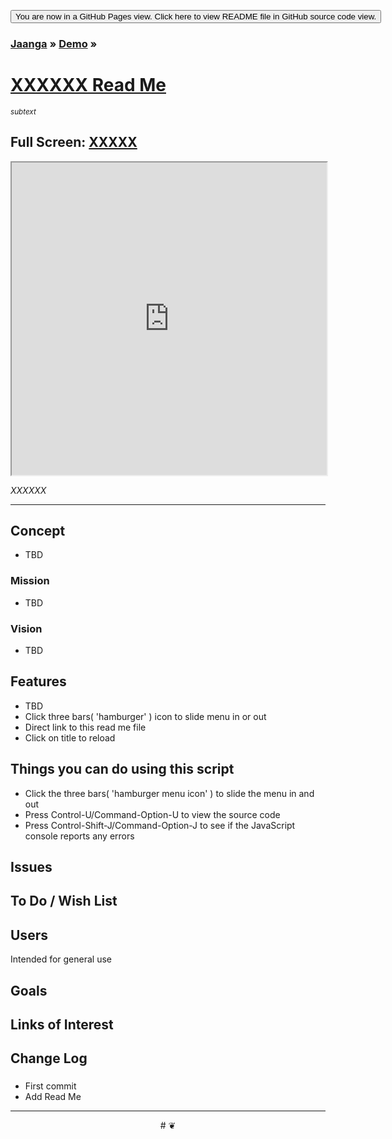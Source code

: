 <span style=display:none; >[You are now in GitHub source code view. Click here to view README file in GitHub Pages view]( https://jaanga.github.io/demo/xxxxx/#README.md "View file as a web page." ) </span>
<div><input type=button onclick=window.location.href='https://github.com/jaanga/jaanga.github.io/tree/master/demo/xxxxx/';
value='You are now in a GitHub Pages view. Click here to view README file in GitHub source code view.' ></div>

### [Jaanga]( https://jaanga.github.io/ ) &raquo; [Demo]( https://jaanga.github.io/demo/ ) &raquo;

[XXXXXX Read Me]( index.html#README.md )
================================================================================

_<small>subtext</small>_

## Full Screen: [ XXXXX ]( https://jaanga.github.io/demo/xxxxxx/index.html )


<img src="" style=display:none; width=800 >


<iframe src=https://jaanga.github.io/demo/xxxxx/index.html width=100% height=500px ></iframe>

_XXXXXX_

***


## Concept

* TBD


### Mission

* TBD


### Vision

* TBD

## Features

* TBD
* Click three bars( 'hamburger' ) icon to slide menu in or out
* Direct link to this read me file
* Click on title to reload


## Things you can do using this script


* Click the three bars( 'hamburger menu icon' ) to slide the menu in and out
* Press Control-U/Command-Option-U to view the source code
* Press Control-Shift-J/Command-Option-J to see if the JavaScript console reports any errors


<!--
## Things you can do by editing the code

<iframe src='https://jaanga.github.io/cookbook-html/examples/libraries/ace-editor/ace-view-r1.html#
	http://jaanga.github.io/demo/xxxxx/index.html' width=100% height=600 ></iframe>

<input type=button onclick=window.location.href='https://github.com/jaanga/jaanga.github.io/tree/master/demo/index.html';
value='Source code listing' >


* Open this file: https://github.com/jaanga/jaanga.github.io/tree/master/cookbook-html/demo/xxxxx/index.html
* Click the 'Raw' icon and save the raw file to your computer
* Once you've downloaded the file, you can click it to run it.
* Open the file with a text editor
-->

## Issues



## To Do / Wish List



## Users

Intended for general use


## Goals


## Links of Interest



## Change Log

###

* First commit
* Add Read Me


***

<center title='Jaanga ~ your 3D happy place' >
# <a href=javascript:window.scrollTo(0,0); style=text-decoration:none; > ❦ </a>
</center>
